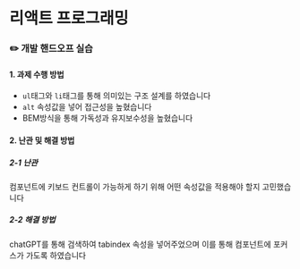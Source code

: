 # 리액트 프로그래밍

### ✏️ 개발 핸드오프 실습

#### 1. 과제 수행 방법

- `ul`태그와 `li`태그를 통해 의미있는 구조 설계를 하였습니다
- `alt` 속성값을 넣어 접근성을 높혔습니다
- BEM방식을 통해 가독성과 유지보수성을 높혔습니다
  <br/>

#### 2. 난관 및 해결 방법

##### 2-1 난관

컴포넌트에 키보드 컨트롤이 가능하게 하기 위해 어떤 속성값을 적용해야 할지 고민했습니다

##### 2-2 해결 방법

chatGPT를 통해 검색하여 tabindex 속성을 넣어주었으며 이를 통해 컴포넌트에 포커스가 가도록 하였습니다
